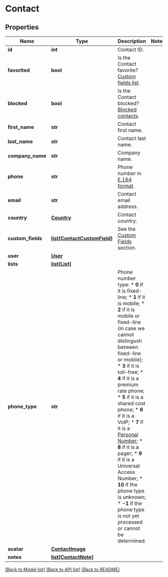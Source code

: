 # Contact

## Properties
Name | Type | Description | Notes
------------ | ------------- | ------------- | -------------
**id** | **int** | Contact ID. | 
**favorited** | **bool** | Is the Contact favorite? [Custom fields list](http://docs.textmagictesting.com/#operation/getFavorites). | 
**blocked** | **bool** | Is the Contact blocked? [Blocked contacts](http://docs.textmagictesting.com/#operation/getBlockedContacts). | 
**first_name** | **str** | Contact first name. | 
**last_name** | **str** | Contact last name. | 
**company_name** | **str** | Company name. | 
**phone** | **str** | Phone number in [E.164 format](https://en.wikipedia.org/wiki/E.164). | 
**email** | **str** | Contact email address. | 
**country** | [**Country**](Country.md) | Contact country. | 
**custom_fields** | [**list[ContactCustomField]**](ContactCustomField.md) | See the [Custom Fields](http://docs.textmagictesting.com/#tag/Custom-Fields) section. | 
**user** | [**User**](User.md) |  | 
**lists** | [**list[List]**](List.md) |  | 
**phone_type** | **str** | Phone number type: * **0** if it is fixed-line; * **1** if it is mobile; * **2** if it is mobile or fixed-line (in case we cannot distingush between fixed-line or mobile); * **3** if it is toll-free; * **4** if it is a premium rate phone; * **5** if it is a shared cost phone; * **6** if it is a VoIP; * **7** if it is a [Personal Number](); * **8** if it is a pager; * **9** if it is a Universal Access Number; * **10** if the phone type is unknown; * **-1** if the phone type is not yet processed or cannot be determined.  | 
**avatar** | [**ContactImage**](ContactImage.md) |  | 
**notes** | [**list[ContactNote]**](ContactNote.md) |  | 

[[Back to Model list]](../README.md#documentation-for-models) [[Back to API list]](../README.md#documentation-for-api-endpoints) [[Back to README]](../README.md)


